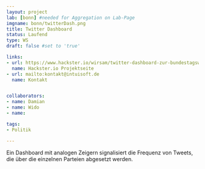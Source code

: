 ```yaml
---
layout: project
lab: [bonn] #needed for Aggregation on Lab-Page
imgname: bonn/twitterDash.png
title: Twitter Dashboard
status: Laufend
type: WS
draft: false #set to 'true'

links:
- url: https://www.hackster.io/wirsam/twitter-dashboard-zur-bundestagswahl-2017-f27862
  name: Hackster.io Projektseite
- url: mailto:kontakt@intuisoft.de
  name: Kontakt


collaborators:
- name: Damian
- name: Wido
- name:

tags:
- Politik

---
```


Ein Dashboard mit analogen Zeigern signalisiert die Frequenz von Tweets, die über die einzelnen Parteien abgesetzt werden.
